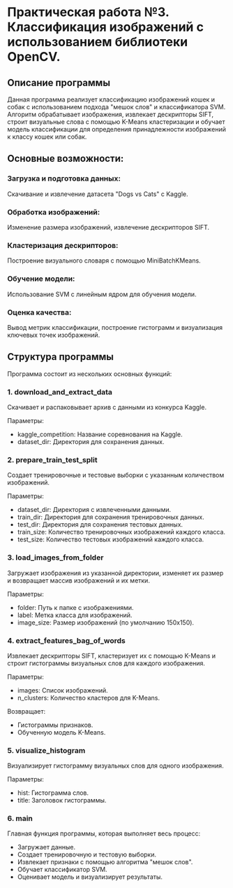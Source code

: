 # Практическая работа №3. Классификация изображений с использованием библиотеки OpenCV.

## Описание программы

Данная программа реализует классификацию изображений кошек и собак с использованием подхода "мешок слов" и классификатора SVM. Алгоритм обрабатывает изображения, извлекает дескрипторы SIFT, строит визуальные слова с помощью K-Means кластеризации и обучает модель классификации для определения принадлежности изображений к классу кошек или собак.

## Основные возможности:
### Загрузка и подготовка данных: 
Скачивание и извлечение датасета "Dogs vs Cats" с Kaggle.

### Обработка изображений: 
Изменение размера изображений, извлечение дескрипторов SIFT.

### Кластеризация дескрипторов: 
Построение визуального словаря с помощью MiniBatchKMeans.

### Обучение модели: 
Использование SVM с линейным ядром для обучения модели.

### Оценка качества: 
Вывод метрик классификации, построение гистограмм и визуализация ключевых точек изображений.

## Структура программы

Программа состоит из нескольких основных функций:

### 1. download_and_extract_data
Скачивает и распаковывает архив с данными из конкурса Kaggle. 

Параметры:
- kaggle_competition: Название соревнования на Kaggle.
- dataset_dir: Директория для сохранения данных.

### 2. prepare_train_test_split
Создает тренировочные и тестовые выборки с указанным количеством изображений.

Параметры:
- dataset_dir: Директория с извлеченными данными.
- train_dir: Директория для сохранения тренировочных данных.
- test_dir: Директория для сохранения тестовых данных.
- train_size: Количество тренировочных изображений каждого класса.
- test_size: Количество тестовых изображений каждого класса.

### 3. load_images_from_folder
Загружает изображения из указанной директории, изменяет их размер и возвращает массив изображений и их метки.

Параметры:
- folder: Путь к папке с изображениями.
- label: Метка класса для изображений.
- image_size: Размер изображений (по умолчанию 150x150).

### 4. extract_features_bag_of_words
Извлекает дескрипторы SIFT, кластеризует их с помощью K-Means и строит гистограммы визуальных слов для каждого изображения.

Параметры:
- images: Список изображений.
- n_clusters: Количество кластеров для K-Means.

Возвращает:
- Гистограммы признаков.
- Обученную модель K-Means.

### 5. visualize_histogram
Визуализирует гистограмму визуальных слов для одного изображения.

Параметры:
- hist: Гистограмма слов.
- title: Заголовок гистограммы.

### 6. main
Главная функция программы, которая выполняет весь процесс:

- Загружает данные.
- Создает тренировочную и тестовую выборки.
- Извлекает признаки с помощью алгоритма "мешок слов".
- Обучает классификатор SVM.
- Оценивает модель и визуализирует результаты.